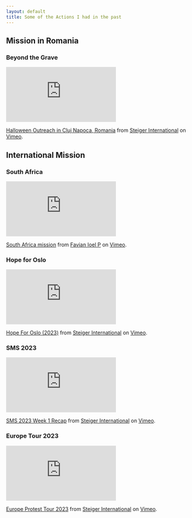 ```yaml
---
layout: default
title: Some of the Actions I had in the past
---
```


## Mission in Romania

### Beyond the Grave
<div class='embed-container'><iframe src="https://player.vimeo.com/video/885801532?h=1fd86627a2" frameborder='0' webkitAllowFullScreen  allowFullScreen></iframe></div>
<p><a href="https://vimeo.com/885801532">Halloween Outreach in Cluj Napoca, Romania</a> from <a href="https://vimeo.com/steigerint">Steiger International</a> on <a href="https://vimeo.com">Vimeo</a>.</p>

## International Mission
### South Africa
<div class='embed-container'><iframe src="https://player.vimeo.com/video/891202455?h=a657bde909" frameborder='0' webkitAllowFullScreen  allowFullScreen></iframe></div>
<p><a href="https://vimeo.com/891202455">South Africa mission</a> from <a href="https://vimeo.com/user83578863">Favian Ioel P</a> on <a href="https://vimeo.com">Vimeo</a>.</p>

### Hope for Oslo
<div class='embed-container'><iframe src="https://player.vimeo.com/video/889612116?h=61c7e25d06"frameborder='0' webkitAllowFullScreen  allowFullScreen></iframe></div>
<p><a href="https://vimeo.com/889612116">Hope For Oslo (2023)</a> from <a href="https://vimeo.com/steigerint">Steiger International</a> on <a href="https://vimeo.com">Vimeo</a>.</p>

### SMS 2023
<div class='embed-container'><iframe src="https://player.vimeo.com/video/889629479?h=369b172f14" frameborder='0' webkitAllowFullScreen  allowFullScreen></iframe></div>
<p><a href="https://vimeo.com/889629479">SMS 2023 Week 1 Recap</a> from <a href="https://vimeo.com/steigerint">Steiger International</a> on <a href="https://vimeo.com">Vimeo</a>.</p>

### Europe Tour 2023
<div class='embed-container'><iframe src="https://player.vimeo.com/video/846990135?h=8fa2d17631" frameborder='0' webkitAllowFullScreen  allowFullScreen></iframe></div>
<p><a href="https://vimeo.com/846990135">Europe Protest Tour 2023</a> from <a href="https://vimeo.com/steigerint">Steiger International</a> on <a href="https://vimeo.com">Vimeo</a>.</p>


